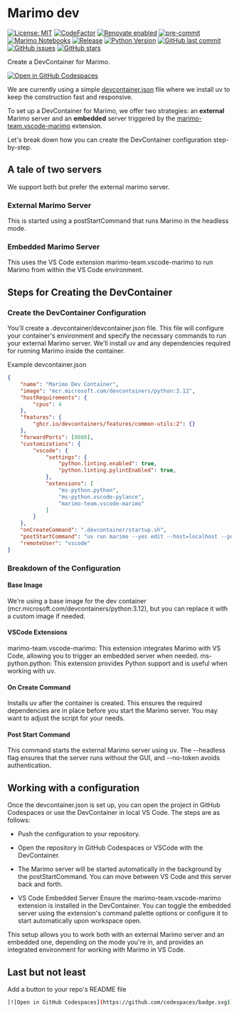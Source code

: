 # Marimo dev

[![License: MIT](https://img.shields.io/badge/License-MIT-yellow.svg)](LICENSE)
[![CodeFactor](https://www.codefactor.io/repository/github/tschm/marimo_dev/badge)](https://www.codefactor.io/repository/github/tschm/marimo_dev)
[![Renovate enabled](https://img.shields.io/badge/renovate-enabled-brightgreen.svg)](https://github.com/renovatebot/renovate)
[![pre-commit](https://github.com/tschm/marimo_dev/actions/workflows/pre-commit.yml/badge.svg)](https://github.com/tschm/marimo_dev/actions/workflows/pre-commit.yml)
[![Marimo Notebooks](https://github.com/tschm/marimo_dev/actions/workflows/marimo.yml/badge.svg)](https://github.com/tschm/marimo_dev/actions/workflows/marimo.yml)
[![Release](https://github.com/tschm/marimo_dev/actions/workflows/release.yml/badge.svg)](https://github.com/tschm/marimo_dev/actions/workflows/release.yml)
[![Python Version](https://img.shields.io/badge/python-3.12%20%7C%203.13-blue)](https://www.python.org/)
[![GitHub last commit](https://img.shields.io/github/last-commit/tschm/marimo_dev)](https://github.com/tschm/marimo_dev/commits)
[![GitHub issues](https://img.shields.io/github/issues/tschm/marimo_dev)](https://github.com/tschm/marimo_dev/issues)
[![GitHub stars](https://img.shields.io/github/stars/tschm/marimo_dev)](https://github.com/tschm/marimo_dev/stargazers)

Create a DevContainer for Marimo.

[![Open in GitHub Codespaces](https://github.com/codespaces/badge.svg)](https://codespaces.new/tschm/marimo_dev)

We are currently using a simple [devcontainer.json](.devcontainer/devcontainer.json)
file where we install uv to keep the construction fast and responsive.

To set up a DevContainer for Marimo, we offer two strategies:
an **external** Marimo server and an **embedded** server
triggered by the [marimo-team.vscode-marimo](https://marketplace.visualstudio.com/items?itemName=marimo-team.vscode-marimo) extension.

Let's break down how you can create the DevContainer configuration
step-by-step.

## A tale of two servers

We support both but prefer the external marimo server.

### External Marimo Server

This is started using a postStartCommand
that runs Marimo in the headless mode.

### Embedded Marimo Server

This uses the VS Code extension marimo-team.vscode-marimo
to run Marimo from within the VS Code environment.

## Steps for Creating the DevContainer

### Create the DevContainer Configuration

You'll create a .devcontainer/devcontainer.json file.
This file will configure your container's environment and specify
the necessary commands to run your external Marimo server.
We'll install uv and any dependencies required for
running Marimo inside the container.

Example devcontainer.json

```json
{
    "name": "Marimo Dev Container",
    "image": "mcr.microsoft.com/devcontainers/python:3.12",
    "hostRequirements": {
        "cpus": 4
    },
    "features": {
        "ghcr.io/devcontainers/features/common-utils:2": {}
    },
    "forwardPorts": [8080],
    "customizations": {
        "vscode": {
            "settings": {
                "python.linting.enabled": true,
                "python.linting.pylintEnabled": true,
            },
            "extensions": [
                "ms-python.python",
                "ms-python.vscode-pylance",
                "marimo-team.vscode-marimo"
            ]
        }
    },
    "onCreateCommand": ".devcontainer/startup.sh",
    "postStartCommand": "uv run marimo --yes edit --host=localhost --port=8080 --headless --no-token",
    "remoteUser": "vscode"
}
```

### Breakdown of the Configuration

#### Base Image

We're using a base image for the dev container (mcr.microsoft.com/devcontainers/python:3.12),
but you can replace it with a custom image if needed.

#### VSCode Extensions

marimo-team.vscode-marimo: This extension integrates Marimo with VS Code, allowing you to trigger an embedded server when needed.
ms-python.python: This extension provides Python support and is useful when working with uv.

#### On Create Command

Installs uv after the container is created.
This ensures the required dependencies are in place
before you start the Marimo server.
You may want to adjust the script for your needs.

#### Post Start Command

This command starts the external Marimo server using uv.
The --headless flag ensures that the server runs without
the GUI, and --no-token avoids authentication.

## Working with a configuration

Once the devcontainer.json is set up,
you can open the project in GitHub Codespaces or
use the DevContainer in local VS Code. The steps are as follows:

- Push the configuration to your repository.
- Open the repository in GitHub Codespaces or VSCode with the DevContainer.
- The Marimo server will be started automatically in the background by the postStartCommand.
You can move between VS Code and this server back and forth.

- VS Code Embedded Server
Ensure the marimo-team.vscode-marimo extension is installed in the DevContainer.
You can toggle the embedded server using the extension's command palette
options or configure it to start automatically upon workspace open.

This setup allows you to work both with an external Marimo server and an embedded one,
depending on the mode you're in, and provides an
integrated environment for working with Marimo in VS Code.

## Last but not least

Add a button to your repo's README file

```bash
[![Open in GitHub Codespaces](https://github.com/codespaces/badge.svg)](https://codespaces.new/tschm/marimo_dev)
```
